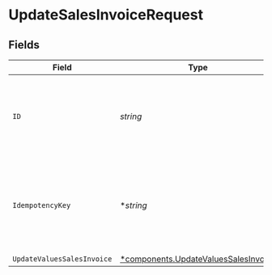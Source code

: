 # UpdateSalesInvoiceRequest


## Fields

| Field                                                                                       | Type                                                                                        | Required                                                                                    | Description                                                                                 | Example                                                                                     |
| ------------------------------------------------------------------------------------------- | ------------------------------------------------------------------------------------------- | ------------------------------------------------------------------------------------------- | ------------------------------------------------------------------------------------------- | ------------------------------------------------------------------------------------------- |
| `ID`                                                                                        | *string*                                                                                    | :heavy_check_mark:                                                                          | Provide the ID of the item you want to perform this operation on.                           |                                                                                             |
| `IdempotencyKey`                                                                            | **string*                                                                                   | :heavy_minus_sign:                                                                          | A unique key to ensure idempotent requests. This key should be a UUID v4 string.            | 123e4567-e89b-12d3-a456-426                                                                 |
| `UpdateValuesSalesInvoice`                                                                  | [*components.UpdateValuesSalesInvoice](../../models/components/updatevaluessalesinvoice.md) | :heavy_minus_sign:                                                                          | N/A                                                                                         |                                                                                             |